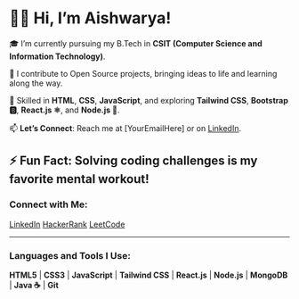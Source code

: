 # 👩‍💻 Hi, I’m Aishwarya!

🎓 I’m currently pursuing my B.Tech in **CSIT (Computer Science and Information Technology)**.

👯 I contribute to Open Source projects, bringing ideas to life and learning along the way.

💬 Skilled in **HTML**, **CSS**, **JavaScript**, and exploring **Tailwind CSS**, **Bootstrap 🅱️**, **React.js ⚛️**, and **Node.js 🛴**. 

📫 **Let’s Connect**: Reach me at [YourEmailHere] or on [LinkedIn](#).

⚡ **Fun Fact**: Solving coding challenges is my favorite mental workout!
---

### Connect with Me:
[LinkedIn](https://www.linkedin.com/in/aishwarya-mishra-3463b0259/)
 [HackerRank](https://www.hackerrank.com/profile/aishwaryamishr14)
 [LeetCode](https://leetcode.com/u/aishwaryamishra2003/)

---

### Languages and Tools I Use:
**HTML5** | **CSS3** | **JavaScript** | **Tailwind CSS** | **React.js** | **Node.js** | **MongoDB** | **Java ☕** | **Git** 

